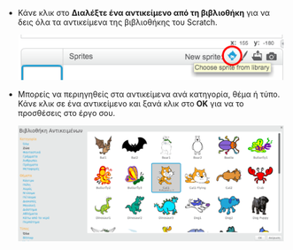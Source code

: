 + Κάνε κλικ στο **Διαλέξτε ένα αντικείμενο από τη βιβλιοθήκη** για να δεις όλα τα αντικείμενα της βιβλιοθήκης του Scratch.
    
    ![screenshot](images/sprite-library.png)

+ Μπορείς να περιηγηθείς στα αντικείμενα ανά κατηγορία, θέμα ή τύπο. Κάνε κλικ σε ένα αντικείμενο και ξανά κλικ στο **OK** για να το προσθέσεις στο έργο σου.
    
    ![screenshot](images/sprite-choose.png)